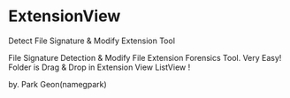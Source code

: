 # ExtensionView
Detect File Signature &amp; Modify Extension Tool

File Signature Detection & Modify File Extension Forensics Tool.
Very Easy! Folder is Drag & Drop in Extension View ListView !

by. Park Geon(namegpark)
